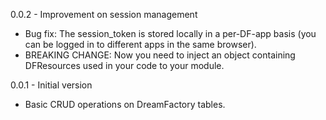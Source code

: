 0.0.2 - Improvement on session management
- Bug fix: The session_token is stored locally in a per-DF-app basis (you can be logged in to different apps in the same browser).  
- BREAKING CHANGE: Now you need to inject an object containing DFResources used in your code to your module.

0.0.1 - Initial version
- Basic CRUD operations on DreamFactory tables.